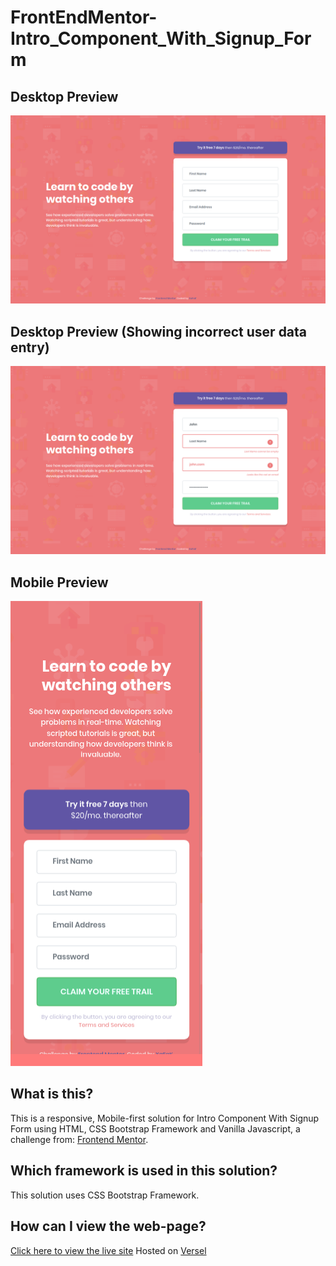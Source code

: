 # FrontEndMentor-Intro_Component_With_Signup_Form

## Desktop Preview

![Desktop design preview for Intro Component With Signup Form](./design/desktop_preview.png)

## Desktop Preview (Showing incorrect user data entry)

![Desktop design preview for Intro Component With Signup Form showing error](./design/desktop_preview_error.png)

## Mobile Preview

![Mobile design preview for Intro Component With Signup Form](./design/mobile_preview.png)

## What is this?

This is a responsive, Mobile-first solution for Intro Component With Signup Form using HTML, CSS Bootstrap Framework and Vanilla Javascript, a challenge from: [Frontend Mentor](https://www.frontendmentor.io).

## Which framework is used in this solution?

This solution uses CSS Bootstrap Framework.

## How can I view the web-page?

[Click here to view the live site]()
Hosted on [Versel](https://vercel.com/)
